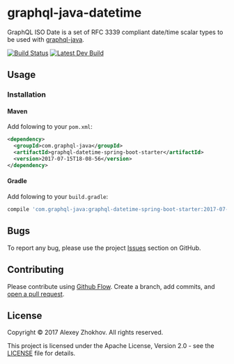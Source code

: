 # graphql-java-datetime
GraphQL ISO Date is a set of RFC 3339 compliant date/time scalar types to be used with [graphql-java](https://github.com/graphql-java/graphql-java).

[![Build Status](https://travis-ci.org/donbeave/graphql-java-datetime.svg?branch=master)](https://travis-ci.org/donbeave/graphql-java-datetime)
[![Latest Dev Build](https://api.bintray.com/packages/donbeave/maven/graphql-java-datetime/images/download.svg)](https://bintray.com/donbeave/maven/graphql-java-datetime/_latestVersion)

## Usage

### Installation

#### Maven

Add folowing to your `pom.xml`:

```xml
<dependency>
  <groupId>com.graphql-java</groupId>
  <artifactId>graphql-datetime-spring-boot-starter</artifactId>
  <version>2017-07-15T18-08-56</version>
</dependency>
```

#### Gradle

Add folowing to your `build.gradle`:

```groovy
compile 'com.graphql-java:graphql-datetime-spring-boot-starter:2017-07-15T18-08-56'
```

## Bugs

To report any bug, please use the project [Issues](https://github.com/donbeave/graphql-java-datetime/issues/new) section on GitHub.

## Contributing

Please contribute using [Github Flow](https://guides.github.com/introduction/flow/). Create a branch, add commits, and [open a pull request](https://github.com/donbeave/graphql-java-datetime/compare/).

## License

Copyright © 2017 Alexey Zhokhov. All rights reserved.

This project is licensed under the Apache License, Version 2.0 - see the [LICENSE](LICENSE) file for details.
